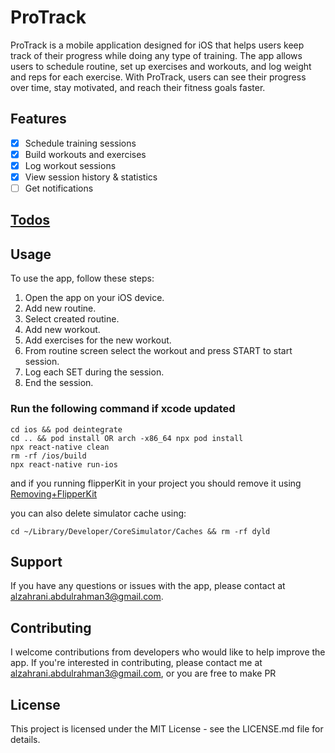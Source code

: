 # **ProTrack**

ProTrack is a mobile application designed for iOS that helps users keep track of their progress while doing any type of training. The app allows users to schedule routine, set up exercises and workouts, and log weight and reps for each exercise. With ProTrack, users can see their progress over time, stay motivated, and reach their fitness goals faster.

## Features

- [x] Schedule training sessions
- [x] Build workouts and exercises
- [x] Log workout sessions
- [x] View session history & statistics
- [ ] Get notifications

## [Todos](./TODO.md)

## Usage

To use the app, follow these steps:

1. Open the app on your iOS device.
1. Add new routine.
1. Select created routine.
1. Add new workout.
1. Add exercises for the new workout.
1. From routine screen select the workout and press START to start session.
1. Log each SET during the session.
1. End the session.

### Run the following command if xcode updated

```console
cd ios && pod deintegrate
cd .. && pod install OR arch -x86_64 npx pod install
npx react-native clean
rm -rf /ios/build
npx react-native run-ios
```

and if you running flipperKit in your project you should remove it using [Removing+FlipperKit](./RemoveFlipperKit.md)

you can also delete simulator cache using:

```terminal
cd ~/Library/Developer/CoreSimulator/Caches && rm -rf dyld
```

## Support

If you have any questions or issues with the app, please contact at alzahrani.abdulrahman3@gmail.com.

## Contributing

I welcome contributions from developers who would like to help improve the app. If you're interested in contributing, please contact me at alzahrani.abdulrahman3@gmail.com, or you are free to make PR

## License

This project is licensed under the MIT License - see the LICENSE.md file for details.
